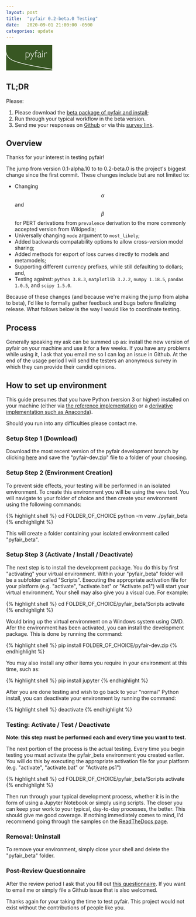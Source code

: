 ```yaml
---
layout: post
title:  "pyfair 0.2-beta.0 Testing"
date:   2020-09-01 21:00:00 -0500
categories: update
---
```


<script src="https://cdn.mathjax.org/mathjax/latest/MathJax.js?config=TeX-AMS-MML_HTMLorMML" type="text/javascript"></script>
<img src="/assets/2020-09-01-pyfair-0-2-beta-0-testing/logo.PNG" alt="pyfair_logo" width="25%"/>

## TL;DR

Please:

1. Please download the [beta package of pyfair and install](https://github.com/theonaunheim/pyfair/archive/dev.zip);
2. Run through your typical workflow in the beta version.
3. Send me your responses on [Github](https://github.com/theonaunheim/pyfair/tree/dev) or via this [survey link](https://forms.gle/R4yP2UcqdH4JkztP6).

## Overview

Thanks for your interest in testing pyfair!

The jump from version 0.1-alpha.10 to to 0.2-beta.0 is the project's
biggest change since the first commit. These changes include but are
not limited to:

* Changing $$ \alpha $$ and $$ \beta $$ for PERT derivations from
  `prevalence` derivation to the more commonly accepted version from
  Wikipedia;
* Universally changing `mode` argument to `most_likely`;
* Added backwards compatability options to allow cross-version model
  sharing;
* Added methods for export of loss curves directly to models and
  metamodels;
* Supporting different currency prefixes, while still defaulting to
  dollars; and,
* Testing against: `python 3.8.3`, `matplotlib 3.2.2`, `numpy 1.18.5`,
  `pandas 1.0.5`, and `scipy 1.5.0`.

Because of these changes (and because we're making the jump from alpha
to beta), I'd like to formally gather feedback and bugs before
finalizing release. What follows below is the way I would like to
coordinate testing.

## Process

Generally speaking my ask can be summed up as: install the new version
of pyfair on your machine and use it for a few weeks. If you have any
problems while using it, I ask that you email me so I can log an issue
in Github. At the end of the usage period I will send the testers an
anonymous survey in which they can provide their candid opinions.

## How to set up environment

This guide presumes that you have Python (version 3 or higher) installed 
on your machine (either via [the reference implementation](https://www.python.org/downloads/)
or a [derivative implementation such as Anaconda](https://www.anaconda.com/products/individual)).

Should you run into any difficulties please contact me.

### Setup Step 1 (Download)

Download the most recent version of the pyfair development branch by
clicking [here](https://github.com/theonaunheim/pyfair/archive/dev.zip)
and save the "pyfair-dev.zip" file to a folder of your choosing.

### Setup Step 2 (Environment Creation)

To prevent side effects, your testing will be performed in an isolated
environment. To create this environment you will be using the `venv`
tool. You will navigate to your folder of choice and then create your
environment using the following commands:

{% highlight shell %}
cd FOLDER_OF_CHOICE
python -m venv ./pyfair_beta
{% endhighlight %}

This will create a folder containing your isolated environment called
"pyfair_beta".

### Setup Step 3 (Activate / Install / Deactivate)

The next step is to install the development package. You do this by
first "activating" your virtual environment. Within your "pyfair_beta"
folder will be a subfolder called
"Scripts". Executing the appropriate activation file for your platform
(e.g. "activate", "activate.bat" or "Activate.ps1") will start your
virtual environment. Your shell may also give you a visual cue. For
example:

{% highlight shell %}
cd FOLDER_OF_CHOICE/pyfair_beta/Scripts
activate
{% endhighlight %}

Would bring up the virtual environment on a Windows system using CMD.
Afer the environment has been activated, you can install the development
package. This is done by running the command:

{% highlight shell %}
pip install FOLDER_OF_CHOICE/pyfair-dev.zip
{% endhighlight %}

You may also install any other items you require in your environment
at this time, such as:

{% highlight shell %}
pip install jupyter
{% endhighlight %}

After you are done testing and wish to go back to your "normal" Python
install, you can deactivate your environment by running the command:

{% highlight shell %}
deactivate
{% endhighlight %}

### Testing: Activate / Test / Deactivate

**Note: this step must be performed each and every time you want to test.**

The next portion of the process is the actual testing. Every time you
begin testing you must activate the pyfair_beta environment you
created earlier. You will do this by executing the appropriate
activation file for your platform (e.g. "activate", "activate.bat" or
"Activate.ps1")

{% highlight shell %}
cd FOLDER_OF_CHOICE/pyfair_beta/Scripts
activate
{% endhighlight %}

Then run through your typical development process, whether it is in the
form of using a Jupyter Notebook or simply using scripts. The closer
you can keep your work to your typical, day-to-day processes, the better.
This should give me good coverage. If nothing immediately comes to mind,
I'd recommend going through the samples on the [ReadTheDocs page](https://pyfair.readthedocs.io/en/latest/).

### Removal: Uninstall

To remove your environment, simply close your shell and delete the
"pyfair_beta" folder.

### Post-Review Questionnaire

After the review period I ask that you fill out [this questionnaire](https://forms.gle/R4yP2UcqdH4JkztP6).
If you want to email me or simply file a Github issue that is also
welcomed.

Thanks again for your taking the time to test pyfair. This project
would not exist without the contributions of people like you.
